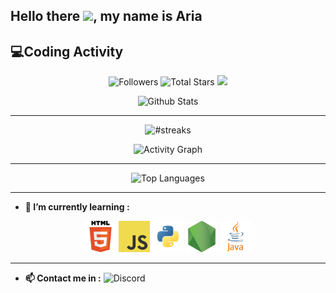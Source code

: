 ## Hello there <img src="https://user-images.githubusercontent.com/1303154/88677602-1635ba80-d120-11ea-84d8-d263ba5fc3c0.gif" width="25">, my name is Aria
 ## 💻Coding Activity

<p align="center">
  <img alt="Followers" src="https://img.shields.io/github/followers/ItzAriaTm?style=social">
  <img alt="Total Stars" src="https://img.shields.io/github/stars/ItzAriaTm?style=social">
  <img src="https://komarev.com/ghpvc/?username=ItzAriaTm">
  </a>

</p>




<p align="center">
    <img alt="Github Stats" src="https://github-readme-stats.vercel.app/api?username=ItzAriaTm&show_icons=true&count_private=true&theme=react&hide_border=true&bg_color=0D1117" />
</p>
    
---

<p align="center">
        <img title="h" alt="#streaks" src="https://github-readme-streak-stats.herokuapp.com/?user=ItzAriaTm&theme=black-ice&hide_border=true&stroke=0000&background=0D1117"/>
</p>

<p align="center">
   <img alt="Activity Graph" src="https://activity-graph.herokuapp.com/graph?username=ItzAriaTm&bg_color=0D1117&color=5BCDEC&line=5BCDEC&point=FFFFFF&hide_border=true" />
</p>
    
---


<p align="center">
    <img alt="Top Languages" src="https://github-readme-stats.vercel.app/api/top-langs/?username=ItzAriaTm&langs_count=8&count_private=true&theme=react&hide_border=true&bg_color=0D1117" />
</p>

---

- **🌱 I’m currently learning :** &nbsp;
<p align="center">
  <img height="50" width="50px" src="https://raw.githubusercontent.com/github/explore/80688e429a7d4ef2fca1e82350fe8e3517d3494d/topics/html/html.png">
  <img height="50" width="50px" src="https://raw.githubusercontent.com/github/explore/80688e429a7d4ef2fca1e82350fe8e3517d3494d/topics/javascript/javascript.png">
  <img height="50" width="50px" src="https://raw.githubusercontent.com/github/explore/80688e429a7d4ef2fca1e82350fe8e3517d3494d/topics/python/python.png">
  <img height="50" width="50px" src="https://raw.githubusercontent.com/github/explore/80688e429a7d4ef2fca1e82350fe8e3517d3494d/topics/nodejs/nodejs.png">
  <img height="50" width="50px" src="https://raw.githubusercontent.com/github/explore/80688e429a7d4ef2fca1e82350fe8e3517d3494d/topics/java/java.png">
  </a>
</p>

---

- **📫 Contact me in :**
![Discord](https://discord.c99.nl/widget/theme-3/698384711634124801.png)
